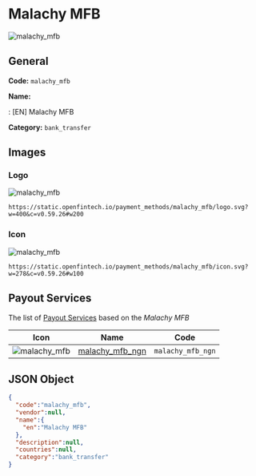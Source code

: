 
# Malachy MFB 
![malachy_mfb](https://static.openfintech.io/payment_methods/malachy_mfb/logo.svg?w=400&c=v0.59.26#w200)  

## General 
**Code:** `malachy_mfb` 
 
**Name:** 
 
:	[EN] Malachy MFB 
 
**Category:** `bank_transfer` 
 

## Images 

### Logo 
![malachy_mfb](https://static.openfintech.io/payment_methods/malachy_mfb/logo.svg?w=400&c=v0.59.26#w200)  

```
https://static.openfintech.io/payment_methods/malachy_mfb/logo.svg?w=400&c=v0.59.26#w200
```  

### Icon 
![malachy_mfb](https://static.openfintech.io/payment_methods/malachy_mfb/icon.svg?w=278&c=v0.59.26#w100)  

```
https://static.openfintech.io/payment_methods/malachy_mfb/icon.svg?w=278&c=v0.59.26#w100
```  

## Payout Services 
 
The list of [Payout Services](/payout-services/) based on the _Malachy MFB_ 

|Icon|Name|Code| 
|:---:|:---:|:---:| 
|![malachy_mfb](https://static.openfintech.io/payout_methods/malachy_mfb/icon.svg?w=278&c=v0.59.26#w40) |[malachy_mfb_ngn](/payout-services/malachy_mfb_ngn/)|`malachy_mfb_ngn`| 
 

## JSON Object 

```json
{
  "code":"malachy_mfb",
  "vendor":null,
  "name":{
    "en":"Malachy MFB"
  },
  "description":null,
  "countries":null,
  "category":"bank_transfer"
}
```  
